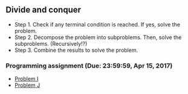 ## Divide and conquer

+	Step 1. Check if any terminal condition is reached. If yes, solve the problem.
+	Step 2. Decompose the problem into subproblems. Then, solve the subproblems. (Recursively!?)
+	Step 3. Combine the results to solve the problem.

### Programming assignment (Due: 23:59:59, Apr 15, 2017)

+	[Problem I](https://oj.nctu.me/groups/2/problems/10518/)
+	[Problem J](https://oj.nctu.me/groups/2/problems/10519/)
